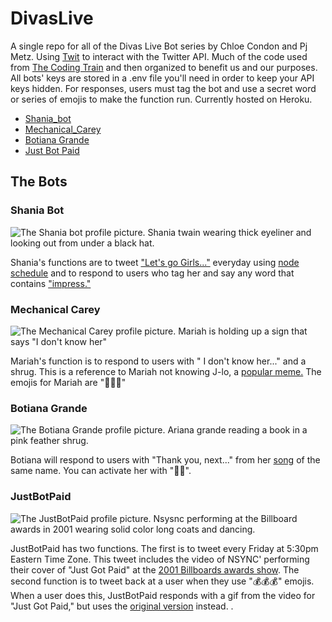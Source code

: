 # DivasLive

 A single repo for all of the Divas Live Bot series by Chloe Condon and Pj Metz. Using [Twit](https://github.com/ttezel/twit) to interact with the Twitter API. Much of the code used from [The Coding Train](https://www.youtube.com/watch?v=RF5_MPSNAtU) and then organized to benefit us and our purposes. All bots' keys are stored in a .env file you'll need in order to keep your API keys hidden. For responses, users must tag the bot and use a secret word or series of emojis to make the function run. Currently hosted on Heroku.

- [Shania_bot](#shania-bot)
- [Mechanical_Carey](#mariah)
- [Botiana Grande](#botiana)
- [Just Bot Paid](#nsync)

## The Bots

 <a name="shania"></a> 
 ### Shania Bot

 ![The Shania bot profile picture. Shania twain wearing thick eyeliner and looking out from under a black hat.](https://user-images.githubusercontent.com/65838556/114191008-f2b34880-9919-11eb-8cba-233cfe5e3f8f.png)

Shania's functions are to tweet ["Let's go Girls..."](https://www.youtube.com/watch?v=ZJL4UGSbeFg) everyday using [node schedule](https://www.npmjs.com/package/node-schedule) and to respond to users who tag her and say any word that contains ["impress."](https://www.youtube.com/watch?v=mqFLXayD6e8)
 
 <a name="mariah"></a>
 ### Mechanical Carey
 
 ![The Mechanical Carey profile picture. Mariah is holding up a sign that says "I don't know her"](https://user-images.githubusercontent.com/65838556/114191103-0c549000-991a-11eb-9479-7bab9cf9fc3e.png)
 
 Mariah's function is to respond to users with " I don't know her..." and a shrug. This is a reference to Mariah not knowing J-lo, a [popular meme.](https://youtu.be/XENY5t5_Y7o) The emojis for Mariah are "👀🙄😒"
 
 <a name="botiana"></a>
 ### Botiana Grande
 
 ![The Botiana Grande profile picture. Ariana grande reading a book in a pink feather shrug.](https://user-images.githubusercontent.com/65838556/114191149-18d8e880-991a-11eb-89f4-292ba0257e6a.png)
 
 Botiana will respond to users with "Thank you, next..." from her [song](https://www.youtube.com/watch?v=gl1aHhXnN1k) of the same name. You can activate her with "👀💅".
 
 <a name="nsync"></a>
 ### JustBotPaid
 
 ![The JustBotPaid profile picture. Nsysnc performing at the Billboard awards in 2001 wearing solid color long coats and dancing.](https://user-images.githubusercontent.com/65838556/114191219-2e4e1280-991a-11eb-91f3-424a945d21a8.png)
 
 JustBotPaid has two functions. The first is to tweet every Friday at 5:30pm Eastern Time Zone. This tweet includes the video of NSYNC' performing their cover of "Just Got Paid" at the [2001 Billboards awards show](https://www.youtube.com/watch?v=byuPyhx5Ytg). The second function is to tweet back at a user when they use "💰💰💰" emojis. When a user does this, JustBotPaid responds with a gif from the video for "Just Got Paid," but uses the [original version](https://www.youtube.com/watch?v=jl1mQASHc48) instead. . 
 

